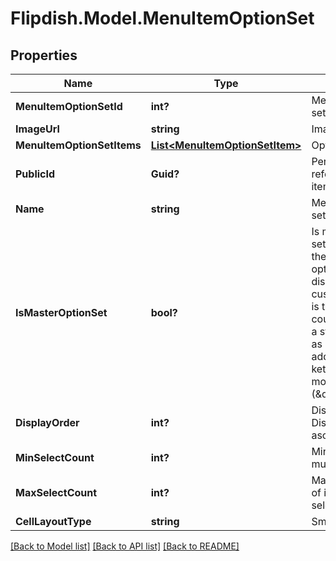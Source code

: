 # Flipdish.Model.MenuItemOptionSet
## Properties

Name | Type | Description | Notes
------------ | ------------- | ------------- | -------------
**MenuItemOptionSetId** | **int?** | Menu item option set identifier | [optional] 
**ImageUrl** | **string** | Image url | [optional] 
**MenuItemOptionSetItems** | [**List&lt;MenuItemOptionSetItem&gt;**](MenuItemOptionSetItem.md) | Option set items | [optional] 
**PublicId** | **Guid?** | Permanent reference to the item. | [optional] 
**Name** | **string** | Menu item option set name | [optional] 
**IsMasterOptionSet** | **bool?** | Is master option set. This can affect the layout of the options in the menu displayed to the customer. Usually it is true if the option could be considerd a standalone item as opposed to an addition (\&quot;with ketchup\&quot;) or modifier (\&quot;large\&quot;). | [optional] 
**DisplayOrder** | **int?** | Display order. Displayed in ascending order. | [optional] 
**MinSelectCount** | **int?** | Minimum items must be selected | [optional] 
**MaxSelectCount** | **int?** | Maximum number of items can be selected | [optional] 
**CellLayoutType** | **string** | Small | Medium | Large  Affects the layout of the menu. | [optional] 

[[Back to Model list]](../README.md#documentation-for-models) [[Back to API list]](../README.md#documentation-for-api-endpoints) [[Back to README]](../README.md)

